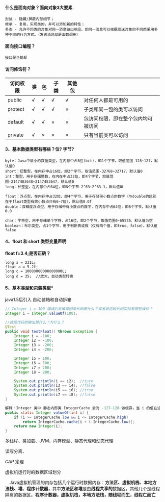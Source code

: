 #### 什么是面向对象？面向对象3大要素

````
封装 - 隐藏/屏蔽内部细节；
继承 - 复用，实现类的，并可以添加新的特性；
多态 - 允许不同类的对象对同一消息做出响应。即同一消息可以根据发送对象的不同而采用多种不同的行为方式。（发送消息就是函数调用）
````

#### 面向接口编程？

````
接口是企鹅却
````

#### 访问修饰符？

| 访问权限 | 类   | 包   | 子类 | 其他包 |                                    |
| -------- | ---- | ---- | ---- | ------ | ---------------------------------- |
| public   | √    | √    | √    | √      | 对任何人都是可用的                 |
| protect  | √    | √    | √    | ×      | 子类和同一包的类可以访问           |
| default  | √    | √    | ×    | ×      | 包访问权限，即在整个包内均可被访问 |
| private  | √    | ×    | ×    | ×      | 只有当前类可以访问                 |

#### 3、基本数据类型有哪些？位? 字节? 

````
byte：Java中最小的数据类型，在内存中占8位(bit)，即1个字节，取值范围-128~127，默认值0
short：短整型，在内存中占16位，即2个字节，取值范围-32768~32717，默认值0
int：整型，用于存储整数，在内在中占32位，即4个字节，取值范围-2147483648~2147483647，默认值0
long：长整型，在内存中占64位，即8个字节-2^63~2^63-1，默认值0L

float：浮点型，在内存中占32位，即4个字节，用于存储带小数点的数字（与double的区别在于float类型有效小数点只有6~7位），默认值0.0f
double：双精度浮点型，用于存储带有小数点的数字，在内存中占64位，即8个字节，默认值0.0

char：字符型，用于存储单个字符，占16位，即2个字节，取值范围0~65535，默认值为空
boolean：布尔类型，占1个字节，用于判断真或假（仅有两个值，即true、false），默认值false
````

#### 4、float 和 short 类型变量声明 

**float f=3.4;是否正确？**

````
long a = 231L;
float a = 5.2f;
long c = 10000000000000000L;
long d = 35;  //放大，自动类型转换

````

#### 5、基本类型和包装类型* 

java1.5后引入 自动装箱和自动拆箱

````java
// Integer i = 100 编译后反编译回来代码是什么？或者说这段代码实际有哪些操作？
Integer i = Integer.valueOf(100);
````
````java
//这段代码的输出是什么？为什么？
@Test
public void testFloat() throws Exception {
    Integer i = -100;
    Integer i2 = -100;
    Integer i3 = -200;
    Integer i4 = -200;

    Integer i5 = 100;
    Integer i6 = 100;
    Integer i7 = 200;
    Integer i8 = 200;

    System.out.println(i == i2);  //ture
    System.out.println(i3 == i4); //false
    System.out.println(i5 == i6); //true
    System.out.println(i7 == i8); //false
}

解释：Integer 类中 静态内部类 IntegerCache 会对 -127~128 做缓存，当 i 的值在这个范围的时候，Integer 不会 new 新的对象，而是直接引用缓存中的 Integer 对象。
public static Integer valueOf(int i) {
    if (i >= IntegerCache.low && i <= IntegerCache.high)
        return IntegerCache.cache[i + (-IntegerCache.low)];
    return new Integer(i);
}
````



多线程、类加载、JVM、内存模型、静态代理和动态代理

读写分离、

*CAP* 定理

虚拟机运行时的数据区域划分

　Java虚拟机管理的内存包括几个运行时数据内存：**方法区、虚拟机栈、本地方法栈、堆、程序计数器**，其中**方法区和堆**是由**线程共享的**数据区，其他几个是线程隔离的数据区。**程序计数器，虚拟机栈，本地方法栈，随线程而生，线程亡而亡**